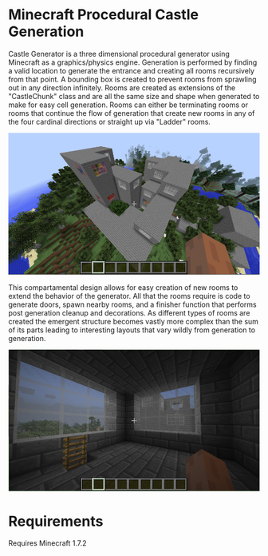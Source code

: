 Minecraft Procedural Castle Generation
======================================

Castle Generator is a three dimensional procedural generator using Minecraft as a graphics/physics engine. Generation is performed by finding a valid location to generate the entrance and creating all rooms recursively from that point. A bounding box is created to prevent rooms from sprawling out in any direction infinitely. Rooms are created as extensions of the "CastleChunk" class and are all the same size and shape when generated to make for easy cell generation. Rooms can either be terminating rooms or rooms that continue the flow of generation that create new rooms in any of the four cardinal directions or straight up via "Ladder" rooms. 

![Outside of generated structure](img/Sample1.png?raw=true)


This compartamental design allows for easy creation of new rooms to extend the behavior of the generator. All that the rooms require is code to generate doors, spawn nearby rooms, and a finisher function that performs post generation cleanup and decorations. As different types of rooms are created the emergent structure becomes vastly more complex than the sum of its parts leading to interesting layouts that vary wildly from generation to generation. 

![Inside of generated structure](img/Sample2.png?raw=true)

Requirements
============

Requires Minecraft 1.7.2
